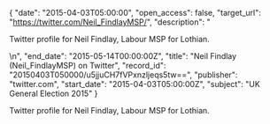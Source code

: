 {
  "date": "2015-04-03T05:00:00", 
  "open_access": false, 
  "target_url": "https://twitter.com/Neil_FindlayMSP/", 
  "description": "<p>Twitter profile for Neil Findlay, Labour MSP for Lothian.</p>\n", 
  "end_date": "2015-05-14T00:00:00Z", 
  "title": "Neil Findlay (Neil_FindlayMSP) on Twitter", 
  "record_id": "20150403T050000/u5jjuCH7fVPxnzljeqs5tw==", 
  "publisher": "twitter.com", 
  "start_date": "2015-04-03T05:00:00Z", 
  "subject": "UK General Election 2015"
}

<p>Twitter profile for Neil Findlay, Labour MSP for Lothian.</p>
